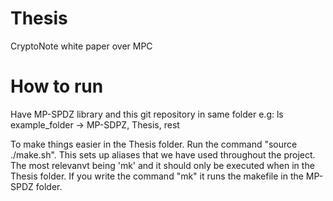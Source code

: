 # Thesis
CryptoNote white paper over MPC

# How to run
Have MP-SPDZ library and this git repository in same folder e.g:
ls example\_folder -> MP-SDPZ, Thesis, rest

To make things easier in the Thesis folder. Run the command "source ./make.sh".
This sets up aliases that we have used throughout the project. The most relevanvt being 'mk' and it should only be executed when in the Thesis folder.
If you write the command "mk" it runs the makefile in the MP-SPDZ folder.
